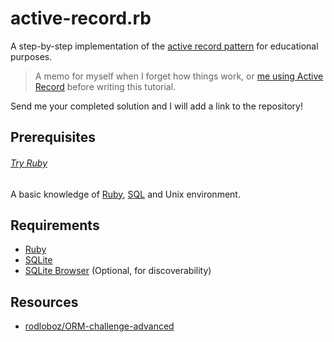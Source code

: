 # active-record.rb

A step-by-step implementation of the [active record pattern] for educational purposes.

[Active record pattern]: https://en.wikipedia.org/wiki/Active_record_pattern

> A memo for myself when I forget how things work,
> or [me using Active Record] before writing this tutorial.

[Me using Active Record]: https://tiktok.com/@jackiegansky/video/6823555448776559877

Send me your completed solution and I will add a link to the repository!

## Prerequisites

###### [Try Ruby]

[Try Ruby]: https://try.ruby-lang.org

A basic knowledge of [Ruby], [SQL] and Unix environment.

[SQL]: https://en.wikipedia.org/wiki/SQL

## Requirements

- [Ruby]
- [SQLite]
- [SQLite Browser] (Optional, for discoverability)

[Ruby]: https://www.ruby-lang.org
[SQLite]: https://sqlite.org
[SQLite Browser]: https://sqlitebrowser.org

## Resources

- [rodloboz/ORM-challenge-advanced]

[rodloboz/ORM-challenge-advanced]: https://github.com/rodloboz/ORM-challenge-advanced
